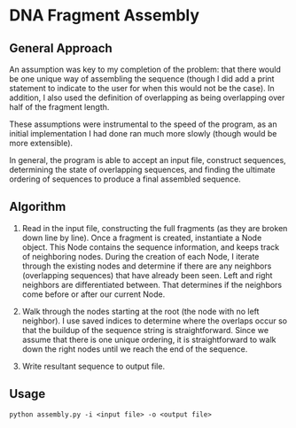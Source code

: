# DNA Fragment Assembly

## General Approach
An assumption was key to my completion of the problem: that there would be one unique way of assembling the sequence (though I did add a print statement to indicate to the user for when this would not be the case). In addition, I also used the definition of overlapping as being overlapping over half of the fragment length. 

These assumptions were instrumental to the speed of the program, as an initial implementation I had done ran much more slowly (though would be more extensible). 

In general, the program is able to accept an input file, construct sequences, determining the state of overlapping sequences, and finding the ultimate ordering of sequences to produce a final assembled sequence.

## Algorithm
1) Read in the input file, constructing the full fragments (as they are broken down line by line). Once a fragment is created, instantiate a Node object. This Node contains the sequence information, and keeps track of neighboring nodes. During the creation of each Node, I iterate through the existing nodes and determine if there are any neighbors (overlapping sequences) that have already been seen. Left and right neighbors are differentiated between. That determines if the neighbors come before or after our current Node.

2) Walk through the nodes starting at the root (the node with no left neighbor). I use saved indices to determine where the overlaps occur so that the buildup of the sequence string is straightforward. Since we assume that there is one unique ordering, it is straightforward to walk down the right nodes until we reach the end of the sequence.

3) Write resultant sequence to output file.

## Usage
```
python assembly.py -i <input file> -o <output file>
```

